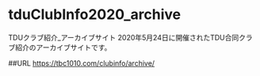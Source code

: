 # tduClubInfo2020_archive
TDUクラブ紹介_アーカイブサイト
2020年5月24日に開催されたTDU合同クラブ紹介のアーカイブサイトです。

##URL
https://tbc1010.com/clubinfo/archive/
